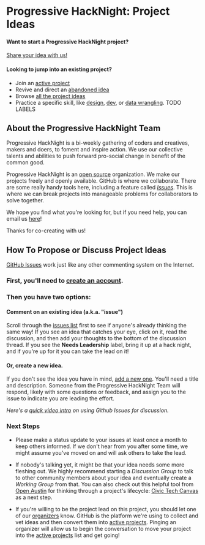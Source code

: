


# Progressive HackNight: Project Ideas

#### Want to start a Progressive HackNight project?

[Share your idea with us!](https://github.com/ProgressiveHackNight/project-ideas/issues/new)

#### Looking to jump into an existing project?

- Join an [active project](https://github.com/progressivehacknight/project-ideas/milestone/2)
- Revive and direct an [abandoned idea](https://github.com/progressivehacknight/project-ideas/milestone/4)
- Browse [all the project ideas](https://github.com/progressivehacknight/project-ideas/issues)
- Practice a specific skill, like [design](https://github.com/search?utf8=✓&q=org%3Aopen-austin+is%3Aopen+label%3Adesign&type=Issues), [dev](https://github.com/search?utf8=✓&q=org%3Aopen-austin+is%3Aopen+label%3Adev&type=Issues), or [data wrangling](https://github.com/search?o=desc&q=org%3Aopen-austin+is%3Aopen+label%3A%22Data+wrangling%22&s=created&type=Issues&utf8=✓).  TODO LABELS

## About the Progressive HackNight Team

Progressive HackNight is a bi-weekly gathering of coders and creatives, makers and doers, to foment and inspire action. We use our collective talents and abilities to push forward pro-social change in benefit of the common good.

Progressive HackNight is an [open source](https://en.wikipedia.org/wiki/Open_source) organization. We make our projects freely and openly available. GitHub is where we collaborate. There are some really handy tools here, including a feature called [*Issues*](https://github.com/ProgressiveHackNight/project-ideas/issues/).
This is where we can break projects into manageable problems for collaborators to solve together. 

We hope you find what you're looking for, but if you need help, you can email us [here](steering@progressivehacknight.org)!

Thanks for co-creating with us!

## How To Propose or Discuss Project Ideas

[GitHub Issues](https://guides.github.com/features/issues/) work just like any other commenting system on the Internet. 

### First, you'll need to [create an account](https://github.com/join). 

### Then you have two options: 

#### Comment on an existing idea (a.k.a. "issue")

Scroll through the [issues list](https://github.com/progressivehacknight/project-ideas/issues) first to see if anyone's already thinking the same way! If you see an idea that catches your eye, click on it, read the discussion, and then add your thoughts to the bottom of the discussion thread. If you see the **Needs Leadership** label, bring it up at a hack night, and if you're up for it you can take the lead on it!

#### Or, create a new idea.

If you don't see the idea you have in mind, [add a new one](https://github.com/progressivehacknight/project-ideas/issues/new). You'll need a title and description. Someone from the Progressive HackNight Team will respond, likely with some questions or feedback, and assign you to the issue to indicate you are leading the effort.

*Here's a [quick video intro](https://www.youtube.com/watch?v=KlrJVSJRUN4) on using Github Issues for discussion.*

### Next Steps

* Please make a status update to your issues at least once a month to keep others informed. If we don't hear from you after some time, we might assume you've moved on and will ask others to take the lead.

* If nobody's talking yet, it might be that your idea needs some more fleshing out. We highly recommend starting a *Discussion Group* to talk to other community members about your idea and eventually create a *Working Group* from that. You can also check out this helpful tool from [Open Austin](https://www.open-austin.org/) for thinking through a project's lifecycle: [Civic Tech Canvas](https://github.com/open-austin/civic-tech-canvas) as a next step.

* If you're willing to be the project lead on this project, you should let one of our [organizers](steering@progressivehacknight.org) know. GitHub is the platform we're using to collect and vet ideas and then convert them into [active projects](https://github.com/progressivehacknight/project-ideas/milestone/2).  Pinging an organizer will allow us to begin the conversation to move your project into the [active projects](https://github.com/progressivehacknight/project-ideas/milestone/2) list and get going!
